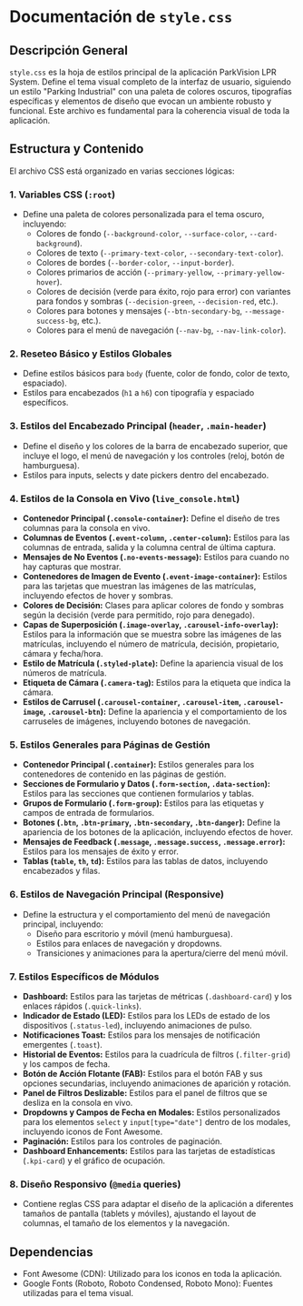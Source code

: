 # Documentación de `style.css`

## Descripción General

`style.css` es la hoja de estilos principal de la aplicación ParkVision LPR System. Define el tema visual completo de la interfaz de usuario, siguiendo un estilo "Parking Industrial" con una paleta de colores oscuros, tipografías específicas y elementos de diseño que evocan un ambiente robusto y funcional. Este archivo es fundamental para la coherencia visual de toda la aplicación.

## Estructura y Contenido

El archivo CSS está organizado en varias secciones lógicas:

### 1. Variables CSS (`:root`)

*   Define una paleta de colores personalizada para el tema oscuro, incluyendo:
    *   Colores de fondo (`--background-color`, `--surface-color`, `--card-background`).
    *   Colores de texto (`--primary-text-color`, `--secondary-text-color`).
    *   Colores de bordes (`--border-color`, `--input-border`).
    *   Colores primarios de acción (`--primary-yellow`, `--primary-yellow-hover`).
    *   Colores de decisión (verde para éxito, rojo para error) con variantes para fondos y sombras (`--decision-green`, `--decision-red`, etc.).
    *   Colores para botones y mensajes (`--btn-secondary-bg`, `--message-success-bg`, etc.).
    *   Colores para el menú de navegación (`--nav-bg`, `--nav-link-color`).

### 2. Reseteo Básico y Estilos Globales

*   Define estilos básicos para `body` (fuente, color de fondo, color de texto, espaciado).
*   Estilos para encabezados (`h1` a `h6`) con tipografía y espaciado específicos.

### 3. Estilos del Encabezado Principal (`header`, `.main-header`)

*   Define el diseño y los colores de la barra de encabezado superior, que incluye el logo, el menú de navegación y los controles (reloj, botón de hamburguesa).
*   Estilos para inputs, selects y date pickers dentro del encabezado.

### 4. Estilos de la Consola en Vivo (`live_console.html`)

*   **Contenedor Principal (`.console-container`):** Define el diseño de tres columnas para la consola en vivo.
*   **Columnas de Eventos (`.event-column`, `.center-column`):** Estilos para las columnas de entrada, salida y la columna central de última captura.
*   **Mensajes de No Eventos (`.no-events-message`):** Estilos para cuando no hay capturas que mostrar.
*   **Contenedores de Imagen de Evento (`.event-image-container`):** Estilos para las tarjetas que muestran las imágenes de las matrículas, incluyendo efectos de hover y sombras.
*   **Colores de Decisión:** Clases para aplicar colores de fondo y sombras según la decisión (verde para permitido, rojo para denegado).
*   **Capas de Superposición (`.image-overlay`, `.carousel-info-overlay`):** Estilos para la información que se muestra sobre las imágenes de las matrículas, incluyendo el número de matrícula, decisión, propietario, cámara y fecha/hora.
*   **Estilo de Matrícula (`.styled-plate`):** Define la apariencia visual de los números de matrícula.
*   **Etiqueta de Cámara (`.camera-tag`):** Estilos para la etiqueta que indica la cámara.
*   **Estilos de Carrusel (`.carousel-container`, `.carousel-item`, `.carousel-image`, `.carousel-btn`):** Define la apariencia y el comportamiento de los carruseles de imágenes, incluyendo botones de navegación.

### 5. Estilos Generales para Páginas de Gestión

*   **Contenedor Principal (`.container`):** Estilos generales para los contenedores de contenido en las páginas de gestión.
*   **Secciones de Formulario y Datos (`.form-section`, `.data-section`):** Estilos para las secciones que contienen formularios y tablas.
*   **Grupos de Formulario (`.form-group`):** Estilos para las etiquetas y campos de entrada de formularios.
*   **Botones (`.btn`, `.btn-primary`, `.btn-secondary`, `.btn-danger`):** Define la apariencia de los botones de la aplicación, incluyendo efectos de hover.
*   **Mensajes de Feedback (`.message`, `.message.success`, `.message.error`):** Estilos para los mensajes de éxito y error.
*   **Tablas (`table`, `th`, `td`):** Estilos para las tablas de datos, incluyendo encabezados y filas.

### 6. Estilos de Navegación Principal (Responsive)

*   Define la estructura y el comportamiento del menú de navegación principal, incluyendo:
    *   Diseño para escritorio y móvil (menú hamburguesa).
    *   Estilos para enlaces de navegación y dropdowns.
    *   Transiciones y animaciones para la apertura/cierre del menú móvil.

### 7. Estilos Específicos de Módulos

*   **Dashboard:** Estilos para las tarjetas de métricas (`.dashboard-card`) y los enlaces rápidos (`.quick-links`).
*   **Indicador de Estado (LED):** Estilos para los LEDs de estado de los dispositivos (`.status-led`), incluyendo animaciones de pulso.
*   **Notificaciones Toast:** Estilos para los mensajes de notificación emergentes (`.toast`).
*   **Historial de Eventos:** Estilos para la cuadrícula de filtros (`.filter-grid`) y los campos de fecha.
*   **Botón de Acción Flotante (FAB):** Estilos para el botón FAB y sus opciones secundarias, incluyendo animaciones de aparición y rotación.
*   **Panel de Filtros Deslizable:** Estilos para el panel de filtros que se desliza en la consola en vivo.
*   **Dropdowns y Campos de Fecha en Modales:** Estilos personalizados para los elementos `select` y `input[type="date"]` dentro de los modales, incluyendo iconos de Font Awesome.
*   **Paginación:** Estilos para los controles de paginación.
*   **Dashboard Enhancements:** Estilos para las tarjetas de estadísticas (`.kpi-card`) y el gráfico de ocupación.

### 8. Diseño Responsivo (`@media` queries)

*   Contiene reglas CSS para adaptar el diseño de la aplicación a diferentes tamaños de pantalla (tablets y móviles), ajustando el layout de columnas, el tamaño de los elementos y la navegación.

## Dependencias

*   Font Awesome (CDN): Utilizado para los iconos en toda la aplicación.
*   Google Fonts (Roboto, Roboto Condensed, Roboto Mono): Fuentes utilizadas para el tema visual.
